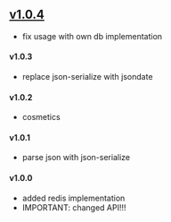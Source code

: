 ## [v1.0.4](https://github.com/adrai/node-queue/compare/v1.0.3...v1.0.4)
- fix usage with own db implementation

#### v1.0.3
- replace json-serialize with jsondate

#### v1.0.2
- cosmetics

#### v1.0.1
- parse json with json-serialize

#### v1.0.0
- added redis implementation
- IMPORTANT: changed API!!!
